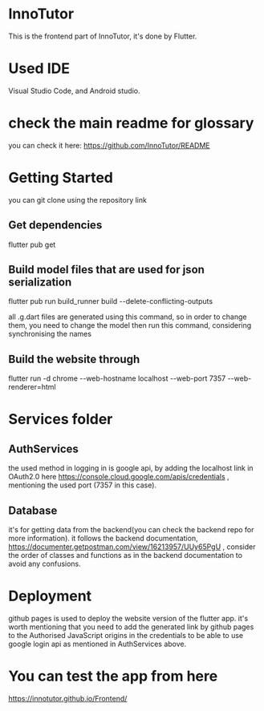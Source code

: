 # InnoTutor
This is the frontend part of InnoTutor, it's done by Flutter.
# Used IDE
Visual Studio Code, and Android studio.
# check the main readme for glossary 
you can check it here: https://github.com/InnoTutor/README

# Getting Started
you can git clone using the repository link
## Get dependencies 
flutter pub get
## Build model files that are used for json serialization
flutter pub run build_runner build --delete-conflicting-outputs

all .g.dart files are generated using this command, so in order to change them,
you need to change the model then run this command, considering synchronising the names

## Build the website through
flutter run -d chrome --web-hostname localhost --web-port 7357 --web-renderer=html

 # Services folder
 ## AuthServices
 the used method in logging in is google api, by adding the localhost link in OAuth2.0 here https://console.cloud.google.com/apis/credentials , mentioning the used port (7357 in this case).
 ## Database
 it's for getting data from the backend(you can check the backend repo for more information). 
 it follows the backend documentation, https://documenter.getpostman.com/view/16213957/UUy65PgU , 
 consider the order of classes and functions as in the backend documentation to avoid any confusions. 

# Deployment
github pages is used to deploy the website version of the flutter app.
it's worth mentioning that you need to add the generated link by github pages to the Authorised JavaScript origins in the credentials to be able to use google login api as mentioned in AuthServices above.

# You can test the app from here
https://innotutor.github.io/Frontend/
